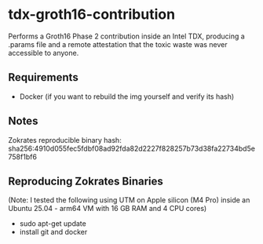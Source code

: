 # tdx-groth16-contribution
Performs a Groth16 Phase 2 contribution inside an Intel TDX, producing a .params file and a remote attestation that the toxic waste was never accessible to anyone.

## Requirements
- Docker (if you want to rebuild the img yourself and verify its hash)

## Notes
Zokrates reproducible binary hash: sha256:4910d055fec5fdbf08ad92fda82d2227f828257b73d38fa22734bd5e758f1bf6

## Reproducing Zokrates Binaries
(Note: I tested the following using UTM on Apple silicon (M4 Pro) inside an Ubuntu 25.04 - arm64 VM with 16 GB RAM and 4 CPU cores)
- sudo apt-get update
- install git and docker



